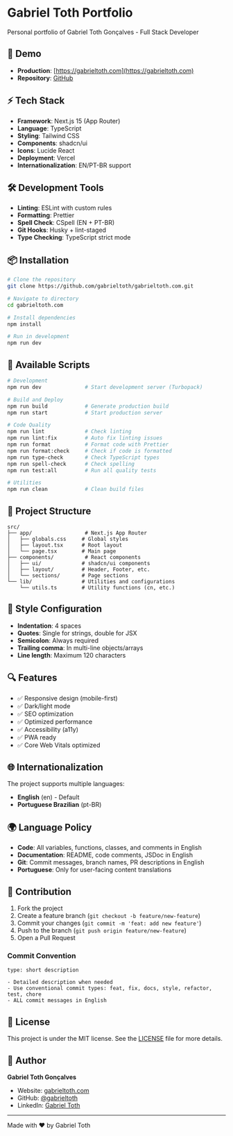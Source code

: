 # Gabriel Toth Portfolio

Personal portfolio of Gabriel Toth Gonçalves - Full Stack Developer

## 🚀 Demo

- **Production**: [https://gabrieltoth.com](https://gabrieltoth.com)
- **Repository**: [GitHub](https://github.com/gabrieltoth)

## ⚡ Tech Stack

- **Framework**: Next.js 15 (App Router)
- **Language**: TypeScript
- **Styling**: Tailwind CSS
- **Components**: shadcn/ui
- **Icons**: Lucide React
- **Deployment**: Vercel
- **Internationalization**: EN/PT-BR support

## 🛠️ Development Tools

- **Linting**: ESLint with custom rules
- **Formatting**: Prettier
- **Spell Check**: CSpell (EN + PT-BR)
- **Git Hooks**: Husky + lint-staged
- **Type Checking**: TypeScript strict mode

## 📦 Installation

```bash
# Clone the repository
git clone https://github.com/gabrieltoth/gabrieltoth.com.git

# Navigate to directory
cd gabrieltoth.com

# Install dependencies
npm install

# Run in development
npm run dev
```

## 🔧 Available Scripts

```bash
# Development
npm run dev              # Start development server (Turbopack)

# Build and Deploy
npm run build            # Generate production build
npm run start            # Start production server

# Code Quality
npm run lint             # Check linting
npm run lint:fix         # Auto fix linting issues
npm run format           # Format code with Prettier
npm run format:check     # Check if code is formatted
npm run type-check       # Check TypeScript types
npm run spell-check      # Check spelling
npm run test:all         # Run all quality tests

# Utilities
npm run clean            # Clean build files
```

## 📁 Project Structure

```
src/
├── app/                 # Next.js App Router
│   ├── globals.css     # Global styles
│   ├── layout.tsx      # Root layout
│   └── page.tsx        # Main page
├── components/          # React components
│   ├── ui/             # shadcn/ui components
│   ├── layout/         # Header, Footer, etc.
│   └── sections/       # Page sections
└── lib/                # Utilities and configurations
    └── utils.ts        # Utility functions (cn, etc.)
```

## 🎨 Style Configuration

- **Indentation**: 4 spaces
- **Quotes**: Single for strings, double for JSX
- **Semicolon**: Always required
- **Trailing comma**: In multi-line objects/arrays
- **Line length**: Maximum 120 characters

## 🔍 Features

- ✅ Responsive design (mobile-first)
- ✅ Dark/light mode
- ✅ SEO optimization
- ✅ Optimized performance
- ✅ Accessibility (a11y)
- ✅ PWA ready
- ✅ Core Web Vitals optimized

## 🌐 Internationalization

The project supports multiple languages:

- **English** (en) - Default
- **Portuguese Brazilian** (pt-BR)

## 🌍 Language Policy

- **Code**: All variables, functions, classes, and comments in English
- **Documentation**: README, code comments, JSDoc in English
- **Git**: Commit messages, branch names, PR descriptions in English
- **Portuguese**: Only for user-facing content translations

## 📝 Contribution

1. Fork the project
2. Create a feature branch (`git checkout -b feature/new-feature`)
3. Commit your changes (`git commit -m 'feat: add new feature'`)
4. Push to the branch (`git push origin feature/new-feature`)
5. Open a Pull Request

### Commit Convention

```
type: short description

- Detailed description when needed
- Use conventional commit types: feat, fix, docs, style, refactor, test, chore
- ALL commit messages in English
```

## 📄 License

This project is under the MIT license. See the [LICENSE](LICENSE) file for more details.

## 👤 Author

**Gabriel Toth Gonçalves**

- Website: [gabrieltoth.com](https://gabrieltoth.com)
- GitHub: [@gabrieltoth](https://github.com/gabrieltoth)
- LinkedIn: [Gabriel Toth](https://linkedin.com/in/gabriel-toth)

---

Made with ❤️ by Gabriel Toth
 